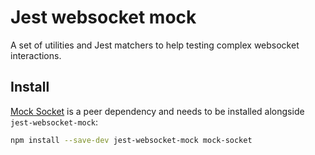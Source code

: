 # Jest websocket mock

A set of utilities and Jest matchers to help testing complex websocket interactions.

## Install
[Mock Socket](https://github.com/thoov/mock-socket) is a peer dependency and
needs to be installed alongside `jest-websocket-mock`:

```bash
npm install --save-dev jest-websocket-mock mock-socket
```
